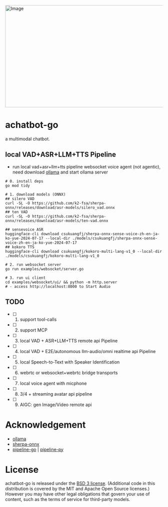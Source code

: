 <img width="1123" height="326" alt="Image" src="https://github.com/user-attachments/assets/e1b82973-1bf8-4490-a319-e74faf0e5f06"/>

# achatbot-go
a multimodal chatbot.

## local VAD+ASR+LLM+TTS Pipeline
- run local vad+asr+llm+tts pipeline websocket voice agent (not agentic), need download [ollama](https://docs.ollama.com/quickstart) and start ollama server

```shell
# 0. install deps
go mod tidy

# 1. download models (ONNX)
## silero VAD
curl -SL -O https://github.com/k2-fsa/sherpa-onnx/releases/download/asr-models/silero_vad.onnx
## ten VAD
curl -SL -O https://github.com/k2-fsa/sherpa-onnx/releases/download/asr-models/ten-vad.onnx

## sensevoice ASR
huggingface-cli download csukuangfj/sherpa-onnx-sense-voice-zh-en-ja-ko-yue-2024-07-17 --local-dir ./models/csukuangfj/sherpa-onnx-sense-voice-zh-en-ja-ko-yue-2024-07-17
## kokoro TTS
huggingface-cli download csukuangfj/kokoro-multi-lang-v1_0 --local-dir ./models/csukuangfj/kokoro-multi-lang-v1_0

# 2. run websocket server
go run examples/websocket/server.go

# 3. run ui client
cd examples/websocket/ui/ && python -m http.server
# - access http://localhost:8000 to Start Audio
```

## TODO
- [ ] 1. support tool-calls
- [ ] 2. support MCP
- [ ] 3. local VAD + ASR+LLM+TTS remote api Pipeline
- [ ] 4. local VAD + E2E/autonomous llm-audio/omni realtime api Pipeline
- [ ] 5. local Speech-to-Text with Speaker Identification
- [ ] 6. webrtc or websocket+webrtc bridge transports
- [ ] 7. local voice agent with micphone
- [ ] 8. 3/4 + streaming avatar api pipeline
- [ ] 9. AIGC: gen Image/Video remote api




# Acknowledgement
- [ollama](https://github.com/ollama/ollama)
- [sherpa-onnx](https://github.com/k2-fsa/sherpa-onnx)
- [pipeline-go](https://github.com/weedge/pipeline-go) | [pipeline-py](https://github.com/ai-bot-pro/pipeline-py)



# License
achatbot-go is released under the [BSD 3 license](LICENSE). (Additional code in this distribution is covered by the MIT and Apache Open Source
licenses.) However you may have other legal obligations that govern your use of content, such as the terms of service for third-party models.
